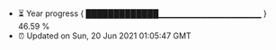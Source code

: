 - ⏳ Year progress { █████████████▁▁▁▁▁▁▁▁▁▁▁▁▁▁▁▁▁ } 46.59 %
- ⏰ Updated on Sun, 20 Jun 2021 01:05:47 GMT

